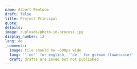 ```yaml
---
name: Albert Peetoom
draft: false
title: Project Principal
quote:
details:
image: /uploads/photo-in-process.jpg
display_number: 12
lang: de
_comments:
  image: file should be ~600px wide
  lang: '''en'' for english, ''de'' for german (lowercase)'
  draft: drafts are saved but not published
---
```

